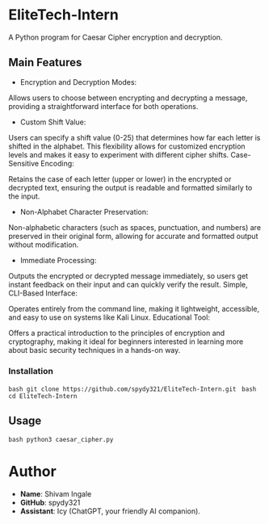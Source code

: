 # EliteTech-Intern
A Python program for Caesar Cipher encryption and decryption.
## Main Features
- Encryption and Decryption Modes:

Allows users to choose between encrypting and decrypting a message, providing a straightforward interface for both operations.
- Custom Shift Value:

Users can specify a shift value (0-25) that determines how far each letter is shifted in the alphabet. This flexibility allows for customized encryption levels and makes it easy to experiment with different cipher shifts.
Case-Sensitive Encoding:

Retains the case of each letter (upper or lower) in the encrypted or decrypted text, ensuring the output is readable and formatted similarly to the input.
- Non-Alphabet Character Preservation:

Non-alphabetic characters (such as spaces, punctuation, and numbers) are preserved in their original form, allowing for accurate and formatted output without modification.
- Immediate Processing:

Outputs the encrypted or decrypted message immediately, so users get instant feedback on their input and can quickly verify the result.
Simple, CLI-Based Interface:

Operates entirely from the command line, making it lightweight, accessible, and easy to use on systems like Kali Linux.
Educational Tool:

Offers a practical introduction to the principles of encryption and cryptography, making it ideal for beginners interested in learning more about basic security techniques in a hands-on way.
### Installation
``bash
git clone https://github.com/spydy321/EliteTech-Intern.git
``
``bash
cd EliteTech-Intern
``
## Usage
``bash
python3 caesar_cipher.py
``
# Author
- **Name**: Shivam Ingale
- **GitHub**: spydy321
- **Assistant**: Icy (ChatGPT, your friendly AI companion).
